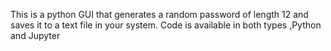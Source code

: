 This is a python GUI that generates a random password of length 12 and saves it to a text file in your system.
Code is available in both types ,Python and Jupyter
